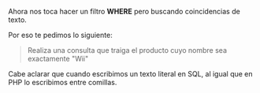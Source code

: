 Ahora nos toca hacer un filtro **WHERE** pero buscando coincidencias de texto.

Por eso te pedimos lo siguiente:

> Realiza una consulta que traiga el producto cuyo nombre sea exactamente "Wii"

Cabe aclarar que cuando escribimos un texto literal en SQL, al igual que en PHP lo escribimos entre comillas.
